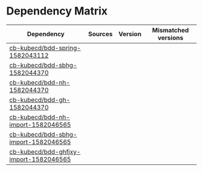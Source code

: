 # Dependency Matrix

Dependency | Sources | Version | Mismatched versions
---------- | ------- | ------- | -------------------
[cb-kubecd/bdd-spring-1582043112](https://github.com/cb-kubecd/bdd-spring-1582043112.git) |  | []() | 
[cb-kubecd/bdd-sbhg-1582044370](https://github.com/cb-kubecd/bdd-sbhg-1582044370.git) |  | []() | 
[cb-kubecd/bdd-nh-1582044370](https://github.com/cb-kubecd/bdd-nh-1582044370.git) |  | []() | 
[cb-kubecd/bdd-gh-1582044370](https://github.com/cb-kubecd/bdd-gh-1582044370.git) |  | []() | 
[cb-kubecd/bdd-nh-import-1582046565](https://github.com/cb-kubecd/bdd-nh-import-1582046565.git) |  | []() | 
[cb-kubecd/bdd-sbhg-import-1582046565](https://github.com/cb-kubecd/bdd-sbhg-import-1582046565.git) |  | []() | 
[cb-kubecd/bdd-ghfjxy-import-1582046565](https://github.com/cb-kubecd/bdd-ghfjxy-import-1582046565.git) |  | []() | 
